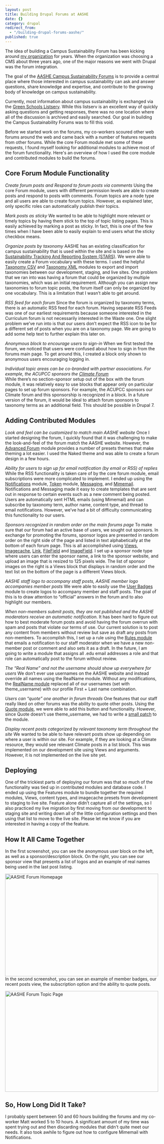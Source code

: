 ```yaml
---
layout: post
title: Building Drupal Forums at AASHE
date: {}
category: drupal
redirect_from: 
  - "/building-drupal-forums-aashe/"
published: true
---
```



The idea of building a Campus Sustainability Forum has been kicking around [my organization][1] for years. When the organization was choosing a CMS about three years ago, one of the major reasons we went with Drupal was the forum integration. 

The goal of the [AASHE Campus Sustainability Forums][2] is to provide a central place where those interested in campus sustainability can ask and answer questions, share knowledge and expertise, and contribute to the growing body of knowledge on campus sustainability.

Currently, most information about campus sustainability is exchanged via the [Green Schools Listserv][3]. While this listserv is an excellent way of quickly asking questions and getting responses, there was no one location where all of the discussion is archived and easily searched. Our goal in building the Campus Sustainability Forums was to fill this void. 

Before we started work on the forums, my co-workers scoured other web forums around the web and came back with a number of features requests from other forums. While the core Forum module met some of these requests, I found myself looking for additional modules to achieve most of the forum functionality. Here's an overview of how I used the core module and contributed modules to build the forums. 

<h2 id="core_forum_module_functionality">
  Core Forum Module Functionality
</h2>

*Create forum posts and Respond to forum posts via comments* 
Using the core Forum module, users with different permission levels are able to create posts and respond to posts with comments. Forum topics are a node type and all users are able to create forum topics. However, as explained later, only specific roles can automatically publish their topics.

*Mark posts as sticky* 
We wanted to be able to highlight more relevant or timely topics by having them stick to the top of topic listing pages. This is easily achieved by marking a post as sticky. In fact, this is one of the few times when I have been able to easily explain to end users what the sticky checkbox means. 

*Organize posts by taxonomy* 
AASHE has an existing classification for campus sustainability that is used within the site and is based on the [Sustainability Tracking And Reporting System (STARS)][4]. We were able to easily create a Forum vocabulary with these terms. I used the helpful [Taxonomy CSV][5] and [Taxonomy XML][6] modules to export and import taxonomies between our development, staging, and live sites. One problem that we ran into was having a forum that could be organized by multiple taxonomies, which was an initial requirement. Although you can assign new taxonomies to forum topic posts, the forum itself can only be organized by one vocabulary. This is a limitation that I wasn’t able to get around. 

*RSS feed for each forum* 
Since the forum is organized by taxonomy terms, there is an automatic RSS feed for each forum. Having separate RSS Feeds was one of our earliest requirements because someone interested in the Curriculum forum is not necessarily interested in the Waste one. One slight problem we’ve run into is that our users don’t expect the RSS icon to be for a different set of posts when you are on a taxonomy page. We are going to add some help text to further explain this later on. 

*Anonymous block to encourage users to sign-in* 
When we first tested the forum, we noticed that users were confused about how to sign in from the forums main page. To get around this, I created a block only shown to anonymous users encouraging logging in. 

*Individual topic areas can be co-branded with partner associations. For example, the ACUPCC sponsors the [Climate Forum][7]*  
While there’s no section-sponsor setup out of the box with the forum module, it was relatively easy to use blocks that appear only on particular pages to set up forum sponsors. For example, the ACUPCC sponsors our Climate forum and this sponsorship is recognized in a block. In a future version of the forum, it would be ideal to attach forum sponsors to taxonomy terms as an additional field. This should be possible in Drupal 7. 

<h2 id="adding_contributed_modules">
  Adding Contributed Modules
</h2>

*Look and feel can be customized to match main AASHE website* 
Once I started designing the forum, I quickly found that it was challenging to make the look-and-feel of the forum match the AASHE website. However, the [Advanced Forum][8] module provides a number of presets themes that make theming a lot easier. I used the Naked theme and was able to create a forum design in a few hours. 

*Ability for users to sign up for email notification (by email or RSS) of replies* 
While the RSS functionality is taken care of by the core forum module, email subscriptions were more complicated to implement. I ended up using the [Notifications][9] module, [Token][10] module, [Messaging][11], and [Mimemail][12]. Notifications and Messaging made it easy to create templates that are sent out in response to certain events such as a new comment being posted. Users are automatically sent HTML emails (using Mimemail) and can subscribe by taxonomy term, author name, content type, and thread to email notifications. However, we’ve had a bit of difficulty communicating this functionality to our users. 

*Sponsors recognized in random order on the main forums page* 
To make sure that our forum had an active base of users, we sought out sponsors. In exchange for promoting the forums, sponsor logos are presented in random order on the right side of the page and listed in text alphabetically at the bottom of each forum page. This is all accomplished using [Views][13], [Imagecache][14], [Link][15], [FileField][16] and [ImageField][17]. I set up a sponsor node type where users can enter the sponsor name, a link to the sponsor website, and upload an image that is resized to 125 pixels wide. The list of sponsor images on the right is a Views block that displays in random order and the text list on the bottom of the page is a different Views block. 

*AASHE staff logo to accompany staff posts, AASHE member logo accompanies member posts* 
We were able to easily use the [User Badges][18] module to create logos to accompany member and staff posts. The goal of this is to draw attention to “official” answers in the forum and to also highlight our members. 

*When non-members submit posts, they are not published and the AASHE moderators receive an automatic notification.* 
It has been hard to figure out how to best moderate forum posts and avoid having the forum overrun with spam and posts that violate our terms of use. Our current solution is to post any content from members without review but save as draft any posts from non-members. To accomplish this, I set up a rule using the [Rules module][19] that emails a notification to our staff moderator when we have a new non-member post or comment and also sets it as a draft. In the future, I am going to write a module that assigns all .edu email addresses a role and that role can automatically post to the forum without review. 

*The “Real Name” and not the username should show up everywhere for users* 
We don’t ever use usernames on the AASHE website and instead override all names using the RealName module. Without any modifications, the [RealName module][20] replaced all of our usernames (set with theme_username) with our profile First + Last name combination. 

*Users can “quote” one another in forum threads* 
One features that our staff really liked on other forums was the ability to quote other posts. Using the [Quote module][21], we were able to add this button and functionality. However, since Quote doesn’t use theme_username, we had to write a [small patch][22] to the module. 

*Display recent posts categorized by relevant taxonomy term throughout the site*
We wanted to be able to have relevant posts show up depending on where a user is within our site. For example, if they are looking at a Climate resource, they would see relevant Climate posts in a list block. This was implemented on our development site using Views and arguments. However, it is not implemented on the live site yet. 

<h2 id="deploying">
  Deploying
</h2>

One of the trickiest parts of deploying our forum was that so much of the functionality was tied up in contributed modules and database code. I ended up using the Features module to bundle together the required modules, Views, content types, and imagecache presets from development to staging to live site. Feature alone didn’t capture all of the settings, so I also practiced my live migration by first moving from our development to staging site and writing down all of the little configuration settings and then using that list to move to the live site. Please let me know if you are interested in having a copy of the feature. 

<h2 id="how_it_all_came_together">
  How It All Came Together
</h2>

In the first screenshot, you can see the anonymous user block on the left, as well as a sponsor/description block. On the right, you can see our sponsor view that presents a list of logos and an example of real names being used in the last post listing. 

[<img src="http://farm3.static.flickr.com/2446/4089714778_919a0c105c.jpg" width="500" height="334" alt="AASHE Forum Homepage" />][23] 
In the second screenshot, you can see an example of member badges, our recent posts view, the subscription option and the ability to quote posts. 

[<img src="http://farm3.static.flickr.com/2620/4089714562_a549b774c0.jpg" width="500" height="328" alt="AASHE Forum Topic Page" />][24] 
## So, How Long Did It Take?
I probably spent between 50 and 60 hours building the forums and my co-worker Matt worked 5 to 10 hours. A significant amount of my time was spent trying out and then discarding modules that didn't quite meet our needs. It also took awhile to figure out how to configure Mimemail with Notifications.

 [1]: http://www.aashe.org "AASHE"
 [2]: http://www.aashe.org/forums "AASHE Forums"
 [3]: http://listserv.brown.edu/?A0=GRNSCH-L
 [4]: http://www.aashe.org/stars
 [5]: http://drupal.org/project/taxonomy_csv
 [6]: http://drupal.org/project/taxonomy_xml
 [7]: http://www.aashe.org/forums/climate
 [8]: http://drupal.org/project/advanced_forum
 [9]: http://drupal.org/project/notifications
 [10]: http://drupal.org/project/token
 [11]: http://drupal.org/project/messaging
 [12]: http://drupal.org/project/mimemail
 [13]: http://drupal.org/project/views
 [14]: http://drupal.org/project/imagecache
 [15]: http://drupal.org/project/link
 [16]: http://drupal.org/project/filefield
 [17]: http://drupal.org/project/imagefield
 [18]: http://drupal.org/project/user_badges
 [19]: http://drupal.org/project/rules
 [20]: http://drupal.org/project/realname
 [21]: http://drupal.org/project/quote
 [22]: http://drupal.org/node/364871%23comment-2129570
 [23]: http://www.flickr.com/photos/juliakm/4089714778/ "AASHE Forum Homepage by jkullama, on Flickr"
 [24]: http://www.flickr.com/photos/juliakm/4089714562/ "AASHE Forum Topic Page by jkullama, on Flickr"
